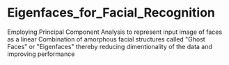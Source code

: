 # Eigenfaces_for_Facial_Recognition
Employing Principal Component Analysis to represent input image of faces as a linear Combination of amorphous facial structures called "Ghost Faces" or "Eigenfaces" thereby reducing dimentionality of the data and improving performance
